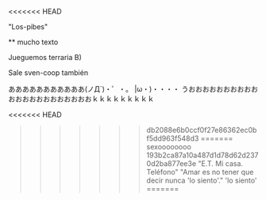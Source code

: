 <<<<<<< HEAD

"Los-pibes"

** mucho texto

Jueguemos terraria B)

Sale sven-coop también

あああああああああああ(ノД`)・゜・。
|ω・)・・・・
うおおおおおおおおおおおおおおおおおおおおおおｋｋｋｋｋｋｋｋｋ

<<<<<<< HEAD
>>>>>>> db2088e6b0ccf0f27e86362ec0bf5dd963f548d3
=======
sexoooooooo
>>>>>>> 193b2ca87a10a487d1d78d62d2370d2ba877ee3e
"E.T. Mi casa. Teléfono"
"Amar es no tener que decir nunca 'lo siento'."
'lo siento'
=======
